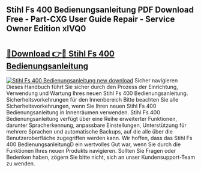## Stihl Fs 400 Bedienungsanleitung PDF Download Free - Part-CXG User Guide Repair - Service Owner Edition xIVQ0

# <h2><a href="http://df1uix.blite.top/?on=Stihl+Fs+400+Bedienungsanleitung">🔗Download 👉🔴 Stihl Fs 400 Bedienungsanleitung</a></h2>

[![Stihl Fs 400 Bedienungsanleitung new download](https://i.imgur.com/lujVjoI.png)](http://df1uix.blite.top/?on=Stihl+Fs+400+Bedienungsanleitung)
Sicher navigieren Dieses Handbuch führt Sie sicher durch den Prozess der Einrichtung, Verwendung und Wartung Ihres neuen Stihl Fs 400 Bedienungsanleitung. Sicherheitsvorkehrungen für den Innenbereich Bitte beachten Sie alle Sicherheitsvorkehrungen, wenn Sie Ihren neuen Stihl Fs 400 Bedienungsanleitung in Innenräumen verwenden. Stihl Fs 400 Bedienungsanleitung verfügt über eine Reihe erweiterter Funktionen, darunter Spracherkennung, anpassbare Einstellungen, Unterstützung für mehrere Sprachen und automatische Backups, auf die alle über die Benutzeroberfläche zugegriffen werden kann. Wir hoffen, dass das Stihl Fs 400 BedienungsanleitungD ein wertvolles Gut war, wenn Sie durch die Funktionen Ihres neuen Produkts navigieren. Sollten Sie Fragen oder Bedenken haben, zögern Sie bitte nicht, sich an unser Kundensupport-Team zu wenden.
